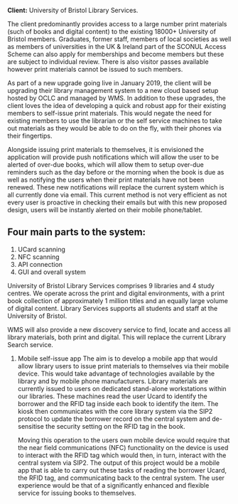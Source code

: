 **Client:** University of Bristol Library Services.

The client predominantly provides access to a large number print materials (such of books and digital content) to the existing 18000+ University of Bristol members. Graduates, former staff, members of local societies as well as members of universities in the UK & Ireland part of the SCONUL Access Scheme can also apply for memberships and become members but these are subject to individual review. There is also visitor passes available however print materials cannot be issued to such members.

As part of a new upgrade going live in January 2019, the client will be upgrading their library management system to a new cloud based setup hosted by OCLC and managed by WMS. In addition to these upgrades, the client loves the idea of developing a quick and robust app for their existing members to self-issue print materials. This would negate the need for existing members to use the librarian or the self service machines to take out materials as they would be able to do on the fly, with their phones via their fingertips.

Alongside issuing print materials to themselves, it is envisioned the application will provide push notifications which will allow the user to be alerted of over-due books, which will allow them to setup over-due reminders such as the day before or the morning when the book is due as well as notifying the users when their print materials have not been renewed. These new  notifications will replace the current system which is all currently done via email. This current method is not very efficient as not every user is proactive in checking their emails but with this new proposed design, users will be instantly alerted on their mobile phone/tablet.



Four main parts to the system:
------------------------------
1. UCard scanning
1. NFC scanning
1. API connection
1. GUI and overall system

University of Bristol Library Services comprises 9 libraries and 4 study centres. We operate across the print and digital environments, with a print book collection of approximately 1 million titles and an equally large volume of digital content. Library Services supports all students and staff at the University of Bristol.

WMS will also provide a new discovery service to find, locate and access all library materials, both print and digital. This will replace the current Library Search service.

1. Mobile self-issue app
    The aim is to develop a mobile app that would allow library users to issue print materials to themselves via their mobile device. This would take advantage of technologies available by the library and by mobile phone manufacturers.
    Library materials are currently issued to users on dedicated stand-alone workstations within our libraries. These machines read the user Ucard to identify the borrower and the RFID tag inside each book to identify the item. The kiosk then communicates with the core library system via the SIP2 protocol to update the borrower record on the central system and de-sensitise the security setting on the RFID tag in the book.

    Moving this operation to the users own mobile device would require that the near field communications (NFC) functionality on the device is used to interact with the RFID tag which would then, in turn, interact with the central system via SIP2.
    The output of this project would be a mobile app that is able to carry out these tasks of reading the borrower Ucard, the RFID tag, and communicating back to the central system. The user experience would be that of a significantly enhanced and flexible service for issuing books to themselves.
